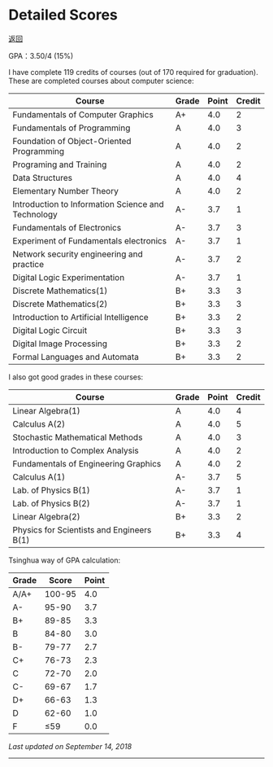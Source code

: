 # Detailed Scores

[返回](/cv/en.html)

GPA：3.50/4 (15%)

I have complete 119 credits of courses (out of 170 required for graduation). These are completed courses about computer science:

| Course        | Grade | Point | Credit |
| -------------------- | ---- | ---- | ---- |
| Fundamentals of Computer Graphics | A+   | 4.0  | 2    |
| Fundamentals of Programming | A    | 4.0  | 3    |
| Foundation of Object-Oriented Programming | A    | 4.0  | 2    |
| Programing and Training | A    | 4.0  | 2    |
| Data Structures | A    | 4.0  | 4    |
| Elementary Number Theory | A    | 4.0  | 2    |
| Introduction to Information Science and Technology | A-   | 3.7  | 1    |
| Fundamentals of Electronics | A-   | 3.7  | 3    |
| Experiment of Fundamentals electronics | A-   | 3.7  | 1    |
| Network security engineering and practice | A-   | 3.7  | 2    |
| Digital Logic Experimentation |   A-   |   3.7   |   1   |
| Discrete Mathematics(1) | B+   | 3.3  | 3    |
| Discrete Mathematics(2) | B+   | 3.3  | 3    |
| Introduction to Artificial Intelligence | B+   | 3.3  | 2    |
| Digital Logic Circuit | B+ | 3.3 | 3 |
| Digital Image Processing | B+ | 3.3 | 2 |
| Formal Languages and Automata | B+ | 3.3 | 2 |


I also got good grades in these courses:

| Course                                    | Grade | Point | Credit |
| ----------------------------------------- | ----- | ----- | ------ |
| Linear Algebra(1)                         | A     | 4.0   | 4      |
| Calculus A(2)                             | A     | 4.0   | 5      |
| Stochastic Mathematical Methods           | A     | 4.0   | 3      |
| Introduction to Complex Analysis          | A     | 4.0   | 2      |
| Fundamentals of Engineering Graphics      | A     | 4.0   | 2      |
| Calculus A(1)                             | A-    | 3.7   | 5      |
| Lab. of Physics B(1)                      | A-    | 3.7   | 1      |
| Lab. of Physics B(2)                      | A-    | 3.7   | 1      |
| Linear Algebra(2)                         | B+    | 3.3   | 2      |
| Physics for Scientists and Engineers B(1) | B+    | 3.3   | 4      |

Tsinghua way of GPA calculation:

| Grade | Score  | Point |
| ----- | ------ | ----- |
| A/A+  | 100-95 | 4.0   |
| A-    | 95-90  | 3.7   |
| B+    | 89-85  | 3.3   |
| B     | 84-80  | 3.0   |
| B-    | 79-77  | 2.7   |
| C+    | 76-73  | 2.3   |
| C     | 72-70  | 2.0   |
| C-    | 69-67  | 1.7   |
| D+    | 66-63  | 1.3   |
| D     | 62-60  | 1.0   |
| F     | ≤59    | 0.0   |

*Last updated on September 14, 2018*

------